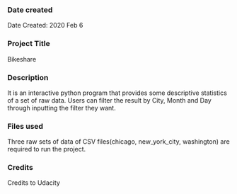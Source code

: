 ### Date created
Date Created: 2020 Feb 6

### Project Title
Bikeshare

### Description
It is an interactive python program that provides some descriptive statistics of a set of raw data.
Users can filter the result by City, Month and Day through inputting the filter they want.

### Files used
Three raw sets of data of CSV files(chicago, new_york_city, washington) are required to run the project.

### Credits
Credits to Udacity
